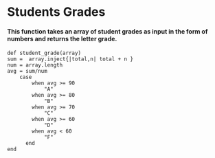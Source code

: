 # Students Grades
#### This function takes an array of student grades as input in the form of numbers and returns the letter grade.
```
def student_grade(array)
sum =  array.inject{|total,n| total + n }
num = array.length
avg = sum/num
    case
        when avg >= 90
            "A"
        when avg >= 80 
            "B"
        when avg >= 70
            "C"
        when avg >= 60
            "D"
        when avg < 60
            "F"
      end
end
```